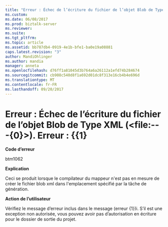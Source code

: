 ```yaml
---
title: "Erreur : Échec de l’écriture du fichier de l’objet Blob de Type XML (&lt;file:---{0}&gt;). Erreur : {{1} de | Documents Microsoft"
ms.custom: 
ms.date: 06/08/2017
ms.prod: biztalk-server
ms.reviewer: 
ms.suite: 
ms.tgt_pltfrm: 
ms.topic: article
ms.assetid: bb787db4-0919-4e1b-bfe1-ba0e19a08881
caps.latest.revision: "3"
author: MandiOhlinger
ms.author: mandia
manager: anneta
ms.openlocfilehash: d76ff1a81045d3b764a6a26112a1efd74b284674
ms.sourcegitcommit: cb908c540d8f1a692d01dc8f313e16cb4b4e696d
ms.translationtype: MT
ms.contentlocale: fr-FR
ms.lasthandoff: 09/20/2017
---
```

# <a name="error---failure-writing-xml-type-blob-file-ltfile---0gt-error-1"></a>Erreur : Échec de l’écriture du fichier de l’objet Blob de Type XML (&lt;file:---{0}&gt;). Erreur : {{1}
**Code d’erreur**  
  
 btm1062  
  
 **Explication**  
  
 Ceci se produit lorsque le compilateur du mappeur n'est pas en mesure de créer le fichier blob xml dans l'emplacement spécifié par la tâche de génération.  
  
 **Action de l’utilisateur**  
  
 Vérifiez le message d’erreur inclus dans le message (erreur {1})i. S’il est une exception non autorisée, vous pouvez avoir pas d’autorisation en écriture pour le dossier de sortie du projet.